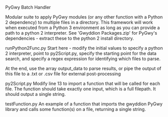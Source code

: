 PyGwy Batch Handler

Modular suite to apply PyGwy modules (or any other function with a Python 2 dependency) to multiple files in a directory. This framework will work when executed from a Python 3 environment as long as you can provide a path to a python 2 interpreter. See 'Gwyddion Packages.zip' for PyGwy's dependencies - extract these to the python 2 install directory. 


runPython2Func.py
Start here - modify the initial values to specify a python 2 interpreter, point to py2Script.py, specify the starting point for the data search, and specify a regex expression for identifying which files to parse.

At the end, use the array output_data to parse results, or pipe the output of this file to a .txt or .csv file for external post-processing


py2Script.py
Modify line 13 to import a function that will be called for each file. The function should take exactly one input, which is a full filepath. It should output a single string.


testFunction.py
An example of a function that imports the gwyddion PyGwy library and calls some function(s) on a file, returning a single string.